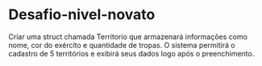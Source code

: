 # Desafio-nivel-novato
Criar uma struct chamada Territorio que armazenará informações como nome, cor do exército e quantidade de tropas. O sistema permitirá o cadastro de 5 territórios e exibirá seus dados logo após o preenchimento.
